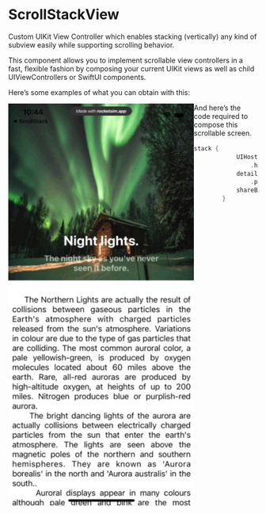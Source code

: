 # ScrollStackView
 Custom UIKit View Controller which enables stacking (vertically) any kind of subview easily while supporting scrolling behavior.

This component allows you to implement scrollable view controllers in a fast, flexible fashion by composing your current UIKit views as well as child UIViewControllers or SwiftUI components.

Here’s some examples of what you can obtain with this:

<img align="left" src="https://github.com/VladIacobIonut/ScrollStackView/blob/main/Assets/scroll_1.gif" height="812" width="375"/>

And here’s the code required to compose this scrollable screen.

```swift
stack {
            UIHostingController(rootView: AppStoreHeader())
                .height(max: 400)
            detailsLabel
                .padding(top: 30)
            shareButton
        }
```


